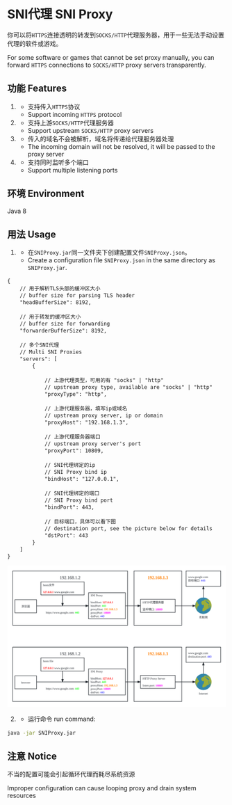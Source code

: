 # SNI代理 SNI Proxy

你可以将`HTTPS`连接透明的转发到`SOCKS/HTTP`代理服务器，用于一些无法手动设置代理的软件或游戏。

For some software or games that cannot be set proxy manually, you can forward `HTTPS` connections to `SOCKS/HTTP` proxy servers transparently.

## 功能 Features

1. * 支持传入`HTTPS`协议
   * Support incoming `HTTPS` protocol
2. * 支持上游`SOCKS/HTTP`代理服务器
   * Support upstream `SOCKS/HTTP` proxy servers
3. * 传入的域名不会被解析，域名将传递给代理服务器处理
   * The incoming domain will not be resolved, it will be passed to the proxy server
4. * 支持同时监听多个端口
   * Support multiple listening ports
   
## 环境 Environment

Java 8

## 用法 Usage

1. * 在`SNIProxy.jar`同一文件夹下创建配置文件`SNIProxy.json`。
   * Create a configuration file `SNIProxy.json` in the same directory as `SNIProxy.jar`.

```json5
{
    // 用于解析TLS头部的缓冲区大小
    // buffer size for parsing TLS header
    "headBufferSize": 8192,
    
    // 用于转发的缓冲区大小
    // buffer size for forwarding
    "forwarderBufferSize": 8192,
    
    // 多个SNI代理
    // Multi SNI Proxies
    "servers": [
        {
        
            // 上游代理类型，可用的有 "socks" | "http"
            // upstream proxy type, available are "socks" | "http"
            "proxyType": "http",
            
            // 上游代理服务器，填写ip或域名
            // upstream proxy server, ip or domain
            "proxyHost": "192.168.1.3",
            
            // 上游代理服务器端口
            // upstream proxy server's port
            "proxyPort": 10809,
            
            // SNI代理绑定的ip
            // SNI Proxy bind ip
            "bindHost": "127.0.0.1",
            
            // SNI代理绑定的端口
            // SNI Proxy bind port
            "bindPort": 443,
            
            // 目标端口，具体可以看下图
            // destination port, see the picture below for details
            "dstPort": 443
        }
    ]
}
```

<picture>
  <source media="(prefers-color-scheme: light)" srcset="./example_light.svg">
  <source media="(prefers-color-scheme: dark)" srcset="./example_dark.svg">
  <img alt="" src="./example_light.svg">
</picture>

2. * 运行命令 run command:

```cmd
java -jar SNIProxy.jar
```

## 注意 Notice

不当的配置可能会引起循环代理而耗尽系统资源

Improper configuration can cause looping proxy and drain system resources
